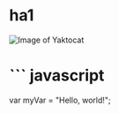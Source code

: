 # ha1

![Image of Yaktocat](https://octodex.github.com/images/yaktocat.png)

# ``` javascript
var myVar = "Hello, world!";
```
